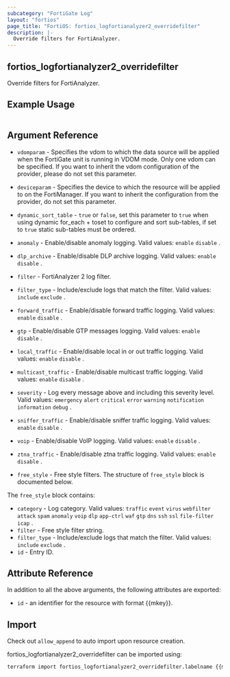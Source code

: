 ```yaml
---
subcategory: "FortiGate Log"
layout: "fortios"
page_title: "FortiOS: fortios_logfortianalyzer2_overridefilter"
description: |-
  Override filters for FortiAnalyzer.
---
```


## fortios_logfortianalyzer2_overridefilter
Override filters for FortiAnalyzer.

## Example Usage

```hcl

```

## Argument Reference
* `vdomparam` - Specifies the vdom to which the data source will be applied when the FortiGate unit is running in VDOM mode. Only one vdom can be specified. If you want to inherit the vdom configuration of the provider, please do not set this parameter.
* `deviceparam` - Specifies the device to which the resource will be applied to on the FortiManager. If you want to inherit the configuration from the provider, do not set this parameter.
* `dynamic_sort_table` - `true` or `false`, set this parameter to `true` when using dynamic for_each + toset to configure and sort sub-tables, if set to `true` static sub-tables must be ordered.

* `anomaly` - Enable/disable anomaly logging. Valid values: `enable` `disable` .
* `dlp_archive` - Enable/disable DLP archive logging. Valid values: `enable` `disable` .
* `filter` - FortiAnalyzer 2 log filter.
* `filter_type` - Include/exclude logs that match the filter. Valid values: `include` `exclude` .
* `forward_traffic` - Enable/disable forward traffic logging. Valid values: `enable` `disable` .
* `gtp` - Enable/disable GTP messages logging. Valid values: `enable` `disable` .
* `local_traffic` - Enable/disable local in or out traffic logging. Valid values: `enable` `disable` .
* `multicast_traffic` - Enable/disable multicast traffic logging. Valid values: `enable` `disable` .
* `severity` - Log every message above and including this severity level. Valid values: `emergency` `alert` `critical` `error` `warning` `notification` `information` `debug` .
* `sniffer_traffic` - Enable/disable sniffer traffic logging. Valid values: `enable` `disable` .
* `voip` - Enable/disable VoIP logging. Valid values: `enable` `disable` .
* `ztna_traffic` - Enable/disable ztna traffic logging. Valid values: `enable` `disable` .
* `free_style` - Free style filters. The structure of `free_style` block is documented below.

The `free_style` block contains:

* `category` - Log category. Valid values: `traffic` `event` `virus` `webfilter` `attack` `spam` `anomaly` `voip` `dlp` `app-ctrl` `waf` `gtp` `dns` `ssh` `ssl` `file-filter` `icap` .
* `filter` - Free style filter string.
* `filter_type` - Include/exclude logs that match the filter. Valid values: `include` `exclude` .
* `id` - Entry ID.

## Attribute Reference

In addition to all the above arguments, the following attributes are exported:
* `id` - an identifier for the resource with format {{mkey}}.

## Import

Check out `allow_append` to auto import upon resource creation.

fortios_logfortianalyzer2_overridefilter can be imported using:
```sh
terraform import fortios_logfortianalyzer2_overridefilter.labelname {{mkey}}
```
